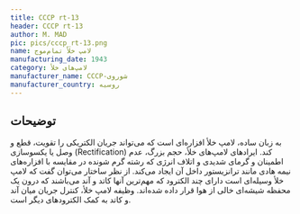 ```yaml
---
title: CCCP rt-13
header: CCCP rt-13
author: M. MAD
pic: pics/cccp_rt-13.png
name: لامپ خلأ تمام‌موج
manufacturing_date: 1943
category: لامپ‌های خلأ
manufacturer_name: CCCP-شوروی
manufacturer_country: روسیه
---
```


<h2 class="fa-IR-explanation-header">توضیحات</h2>
<p>
به زبان ساده، لامپ خلأ افزاره‌ای است که می‌تواند جریان الکتریکی را تقویت، قطع
و وصل یا یکسوسازی
<span class="english-text">(Rectification)</span>
کند. ایرادهای لامپ‌های خلأ، حجم بزرگ، عدم اطمینان و گرمای شدیدی و اتلاف انرژی
که رشته گرم شونده در مقایسه با افزاره‌های نیمه هادی مانند ترانزیستور داخل آن
ایجاد می‌کند. از نظر ساختار می‌توان گفت که لامپ خلأ وسیله‌ای است دارای چند
الکترود که مهم‌ترین آنها کاتد و آند می‌باشند که درون یک محفظه شیشه‌ای خالی از
هوا قرار داده شده‌اند. وظیفه لامپ خلأ، کنترل جریان میان آند و کاتد به کمک
الکترودهای دیگر است.‬
</p>
